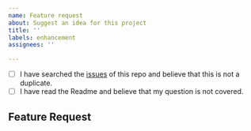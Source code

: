 ```yaml
---
name: Feature request
about: Suggest an idea for this project
title: ''
labels: enhancement
assignees: ''

---
```


<!--
  Hi there! Thank you for wanting to make Poetry better.

  Before you submit this; let's make sure of a few things.
  Please make sure the following boxes are ticked if they are correct.
  If not, please try and fulfill these first.
-->

<!-- Checked checkbox should look like this: [x] -->
- [ ] I have searched the [issues](https://github.com/beeb/pancaketrade/issues) of this repo and believe that this is not a duplicate.
- [ ] I have read the Readme and believe that my question is not covered.

## Feature Request
<!-- Now feel free to write your idea for improvement. Thanks again! -->
